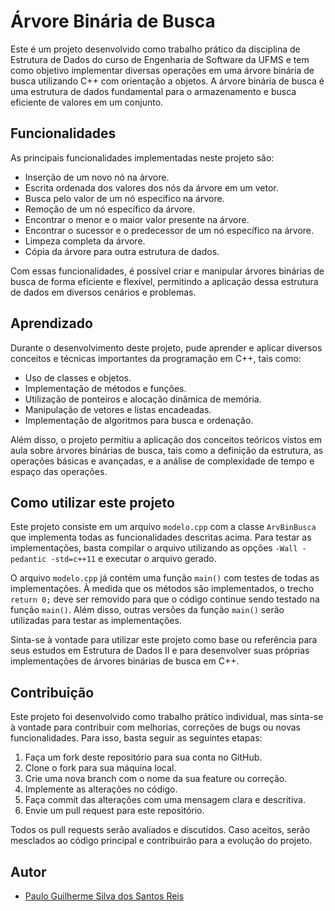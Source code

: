 # Árvore Binária de Busca

Este é um projeto desenvolvido como trabalho prático da disciplina de Estrutura de Dados do curso de Engenharia de Software da UFMS e tem como objetivo implementar diversas operações em uma árvore binária de busca utilizando C++ com orientação a objetos. A árvore binária de busca é uma estrutura de dados fundamental para o armazenamento e busca eficiente de valores em um conjunto.

## Funcionalidades

As principais funcionalidades implementadas neste projeto são:

- Inserção de um novo nó na árvore.
- Escrita ordenada dos valores dos nós da árvore em um vetor.
- Busca pelo valor de um nó específico na árvore.
- Remoção de um nó específico da árvore.
- Encontrar o menor e o maior valor presente na árvore.
- Encontrar o sucessor e o predecessor de um nó específico na árvore.
- Limpeza completa da árvore.
- Cópia da árvore para outra estrutura de dados.

Com essas funcionalidades, é possível criar e manipular árvores binárias de busca de forma eficiente e flexível, permitindo a aplicação dessa estrutura de dados em diversos cenários e problemas.

## Aprendizado

Durante o desenvolvimento deste projeto, pude aprender e aplicar diversos conceitos e técnicas importantes da programação em C++, tais como:

- Uso de classes e objetos.
- Implementação de métodos e funções.
- Utilização de ponteiros e alocação dinâmica de memória.
- Manipulação de vetores e listas encadeadas.
- Implementação de algoritmos para busca e ordenação.

Além disso, o projeto permitiu a aplicação dos conceitos teóricos vistos em aula sobre árvores binárias de busca, tais como a definição da estrutura, as operações básicas e avançadas, e a análise de complexidade de tempo e espaço das operações.

## Como utilizar este projeto

Este projeto consiste em um arquivo `modelo.cpp` com a classe `ArvBinBusca` que implementa todas as funcionalidades descritas acima. Para testar as implementações, basta compilar o arquivo utilizando as opções `-Wall -pedantic -std=c++11` e executar o arquivo gerado.

O arquivo `modelo.cpp` já contém uma função `main()` com testes de todas as implementações. À medida que os métodos são implementados, o trecho `return 0;` deve ser removido para que o código continue sendo testado na função `main()`. Além disso, outras versões da função `main()` serão utilizadas para testar as implementações.

Sinta-se à vontade para utilizar este projeto como base ou referência para seus estudos em Estrutura de Dados II e para desenvolver suas próprias implementações de árvores binárias de busca em C++.

## Contribuição

Este projeto foi desenvolvido como trabalho prático individual, mas sinta-se à vontade para contribuir com melhorias, correções de bugs ou novas funcionalidades. Para isso, basta seguir as seguintes etapas:

1. Faça um fork deste repositório para sua conta no GitHub.
2. Clone o fork para sua máquina local.
3. Crie uma nova branch com o nome da sua feature ou correção.
4. Implemente as alterações no código.
5. Faça commit das alterações com uma mensagem clara e descritiva.
6. Envie um pull request para este repositório.

Todos os pull requests serão avaliados e discutidos. Caso aceitos, serão mesclados ao código principal e contribuirão para a evolução do projeto.

## Autor
- [Paulo Guilherme Silva dos Santos Reis](https://www.linkedin.com/in/paulogreis/)